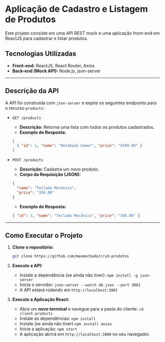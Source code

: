 # Aplicação de Cadastro e Listagem de Produtos

Este projeto consiste em uma API REST mock e uma aplicação front-end em ReactJS para cadastrar e listar produtos.

## Tecnologias Utilizadas

-   **Front-end:** ReactJS, React Router, Axios
-   **Back-end (Mock API):** Node.js, json-server

---

## Descrição da API

A API foi construída com `json-server` e expõe os seguintes endpoints para o recurso `products`:

-   `GET /products`
    -   **Descrição:** Retorna uma lista com todos os produtos cadastrados.
    -   **Exemplo de Resposta:**
      ```json
      [
        { "id": 1, "name": "Notebook Gamer", "price": "4599.90" }
      ]
      ```

-   `POST /products`
    -   **Descrição:** Cadastra um novo produto.
    -   **Corpo da Requisição (JSON):**
      ```json
      {
        "name": "Teclado Mecânico",
        "price": "350.00"
      }
      ```
    -   **Exemplo de Resposta:**
      ```json
      { "id": 3, "name": "Teclado Mecânico", "price": "350.00" }
      ```

---

## Como Executar o Projeto

1.  **Clone o repositório:**
    ```bash
    git clone https://github.com/meomachado/crud-produtos
    ```

2.  **Execute a API:**
    -   Instale a dependência (se ainda não tiver): `npm install -g json-server`
    -   Inicie o servidor: `json-server --watch db.json --port 3001`
    -   A API estará rodando em `http://localhost:3001`

3.  **Execute a Aplicação React:**
    -   Abra um **novo terminal** e navegue para a pasta do cliente: `cd client-products`
    -   Instale as dependências: `npm install`
    -   Instale (se ainda não tiver) `npm install axios`
    -   Inicie a aplicação: `npm start`
    -   A aplicação abrirá em `http://localhost:3000` no seu navegador.
